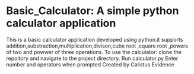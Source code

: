 # Basic_Calculator: A simple python calculator application
This is a basic calculator application developed using python.it supports addition,substraction,multiplication,divison,cube root ,square root ,powers of two and powwer of three operations.
To use the calculator:
clone the repoitory and navigate to the project directory.
Run calculator.py
Enter number and operators when prompted
Created by Calistus Evidence